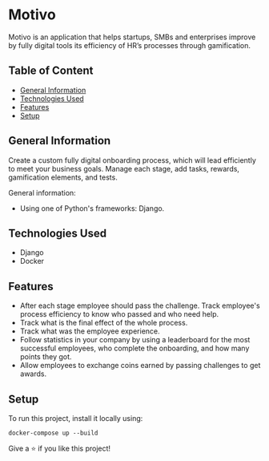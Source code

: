 # Motivo

Motivo is an application that helps startups, SMBs
and enterprises improve by fully digital tools its efficiency
of HR’s processes through gamification.


## Table of Content
 - [General Information](General)
 - [Technologies Used](Technologies)
 - [Features](Features)
 - [Setup](Setup)

## General Information
Create a custom fully digital onboarding process, which will lead efficiently to meet your business goals. Manage each stage, add tasks, rewards, gamification elements, and tests.

General information:

- Using one of Python's frameworks: Django.


## Technologies Used
- Django
- Docker

## Features

- After each stage employee should pass the challenge. Track employee's process efficiency to know who passed and who need help.
- Track what is the final effect of the whole process.
- Track what was the employee experience.
- Follow statistics in your company by using a leaderboard for the most successful employees, who complete the onboarding, and how many points they got.
- Allow employees to exchange coins earned by passing challenges to get awards.

## Setup
To run this project, install it locally using:

`docker-compose up --build`

Give a ⭐️ if you like this project!
